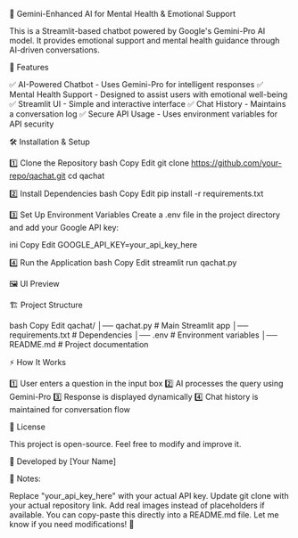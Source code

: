 📌 Gemini-Enhanced AI for Mental Health & Emotional Support

This is a Streamlit-based chatbot powered by Google's Gemini-Pro AI model. It provides emotional support and mental health guidance through AI-driven conversations.


🚀 Features

✅ AI-Powered Chatbot - Uses Gemini-Pro for intelligent responses
✅ Mental Health Support - Designed to assist users with emotional well-being
✅ Streamlit UI - Simple and interactive interface
✅ Chat History - Maintains a conversation log
✅ Secure API Usage - Uses environment variables for API security

🛠️ Installation & Setup

1️⃣ Clone the Repository
bash
Copy
Edit
git clone https://github.com/your-repo/qachat.git
cd qachat

2️⃣ Install Dependencies
bash
Copy
Edit
pip install -r requirements.txt

3️⃣ Set Up Environment Variables
Create a .env file in the project directory and add your Google API key:

ini
Copy
Edit
GOOGLE_API_KEY=your_api_key_here

4️⃣ Run the Application
bash
Copy
Edit
streamlit run qachat.py

🖼️ UI Preview

🏗️ Project Structure

bash
Copy
Edit
qachat/
│── qachat.py       # Main Streamlit app
│── requirements.txt # Dependencies
│── .env            # Environment variables
│── README.md       # Project documentation

⚡ How It Works

1️⃣ User enters a question in the input box
2️⃣ AI processes the query using Gemini-Pro
3️⃣ Response is displayed dynamically
4️⃣ Chat history is maintained for conversation flow

📜 License

This project is open-source. Feel free to modify and improve it.

👤 Developed by [Your Name]

📝 Notes:

Replace "your_api_key_here" with your actual API key.
Update git clone with your actual repository link.
Add real images instead of placeholders if available.
You can copy-paste this directly into a README.md file. Let me know if you need modifications! 🚀
